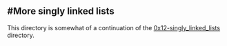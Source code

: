 #More singly linked lists
---
This directory is somewhat of a continuation of the [0x12-singly\_linked\_lists](https://github.com/KatlegoMachethe/alx-low_level_programming/tree/master/0x12-singly_linked_lists) directory.
